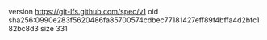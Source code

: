 version https://git-lfs.github.com/spec/v1
oid sha256:0990e283f5620486fa85700574cdbec77181427eff89f4bffa4d2bfc182bc8d3
size 331
